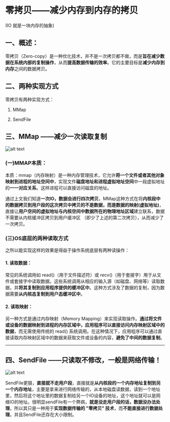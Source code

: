 # 零拷贝——减少内存到内存的拷贝
(IO 就是一块内存的抽象)

## 一、概述：
零拷贝（Zero-copy）是一种优化技术，并不是一次拷贝都不做，而是**旨在减少数据在系统内部的复制操作**，从而**提高数据传输的效率**。它的主要目标是**减少内存到内存**之间的数据拷贝。 

## 二、两种实现方式
零拷贝有两种实现方式： 
1. MMap 

2. SendFile

## 三、MMap ——减少一次读取复制
![alt text](../img/零拷贝技术-MMap.png)

### (一)MMAP本质：
本质：mmap（内存映射）是一种内存管理技术，它允许**将一个文件或者其他对象映射到进程的地址空间中**，实现文件**磁盘地址和进程虚拟地址空间**中一段虚拟地址的**一一对应关系**。这样进程可以直接访问磁盘的地址。


通过上文我们知道**一次IO，数据会进行四次拷贝**，MMap这种方式在将**内核段中的数据拷贝到用户段的这次拷贝中拷贝的不是数据，而是数据的映射(虚拟地址)**，直接让**用户空间的虚拟地址与内核空间中数据所在的物理地址区域**建立联系，数据不需要从内核缓冲区拷贝到用户缓冲区 （即少了上述的第二次拷贝），从而减少了一次拷贝。

### (三)OS底层的两种读取方式

之所以能实现这样的效果是得益于操作系统底层有两种读操作： 

#### 1. 读取数据：

常见的系统调用如 read()（用于文件描述符）或 recv()（用于套接字）用于从文件或套接字中读取数据。这些系统调用从相应的输入源（如磁盘、网络等）读取数据，并**将其复制到应用程序提供的缓冲区中**。这种方式涉及了数据的复制，因为数据需要**从内核态复制到用户态缓冲区中**。 

#### 2.  读取映射：

另一种方式是通过内存映射（Memory Mapping）来实现读取操作。**通过将文件或设备的数据映射到进程的内存区域中，应用程序可以直接访问内存映射区域中的数据**，而无需使用传统的 read() 系统调用。在这种情况下，应用程序可以通过直接读取内存映射区域中的数据来获取文件或设备的内容，**避免了中间的数据复制**。


---
## 四、SendFile ——只读取不修改，一般是网络传输！
![alt text](../img/零拷贝技术-sendfile，只传输不修改.png)

SendFile更狠，**直接就不走用户段**，直接就是**从内核段的一个内存地址复制到另一个内存地址**，主要是拿来进行网络传输的，从本地磁盘读数据，读到一个地址里，然后将这个地址里的数据复制给另一个IO设备的地址，这个地址就可以是网络IO的地址。很明显sendFile有一个弊病，**就是没走用户段的话，数据没办法处理**，所以其只是一种用于**实现数据传输的 "零拷贝" 技术**，而**不能直接进行数据处理**。并且SendFile还存在大小限制。

